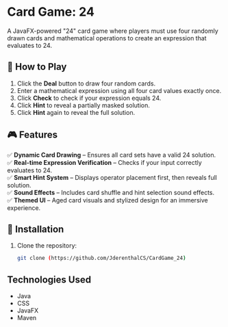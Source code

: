 # Card Game: 24

A JavaFX-powered "24" card game where players must use four randomly drawn cards and mathematical operations to create an expression that evaluates to 24.

## 📜 How to Play
1. Click the **Deal** button to draw four random cards.
2. Enter a mathematical expression using all four card values exactly once.
3. Click **Check** to check if your expression equals 24.
4. Click **Hint** to reveal a partially masked solution.
5. Click **Hint** again to reveal the full solution.

## 🎮 Features
✅ **Dynamic Card Drawing** – Ensures all card sets have a valid 24 solution.  
✅ **Real-time Expression Verification** – Checks if your input correctly evaluates to 24.  
✅ **Smart Hint System** – Displays operator placement first, then reveals full solution.  
✅ **Sound Effects** – Includes card shuffle and hint selection sound effects.  
✅ **Themed UI** – Aged card visuals and stylized design for an immersive experience.  

## 🔧 Installation
1. Clone the repository:
   ```sh
   git clone (https://github.com/JderenthalCS/CardGame_24)

## Technologies Used
* Java
* CSS
* JavaFX
* Maven
